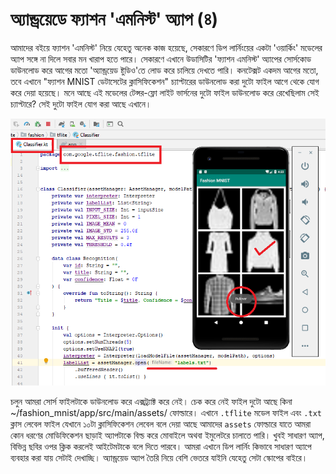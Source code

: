 # অ্যান্ড্রয়েডে ফ্যাশন 'এমনিস্ট'  অ্যাপ \(৪\)

আমাদের বইয়ে ফ্যাশন 'এমনিস্ট' নিয়ে যেহেতু অনেক কাজ হয়েছে, সেকারণে ডিপ লার্নিংয়ের একটা 'ওয়ার্কিং' মডেলের অ্যাপ সঙ্গে না দিলে সবার মন খারাপ হতে পারে। সেকারণে এখানে উডাসিটির 'ফ্যাশন এমনিস্ট' অ্যাপের সোর্সকোড ডাউনলোড করে আগের মতো 'অ্যান্ড্রয়েড ষ্টুডিও'তে লোড করে চালিয়ে দেখতে পারি। কনটেক্সট একদম আগের মতো, তবে এখানে "ফ্যাশন MNIST ডেটাসেটের ক্লাসিফিকেশন" চ্যাপ্টারের ডাউনলোড করা দুটো ফাইল আগে থেকে যোগ করে দেয়া হয়েছে। মনে আছে এই মডেলের টেন্সর-ফ্লো লাইট ভার্সনের দুটো ফাইল ডাউনলোড করে রেখেছিলাম সেই চ্যাপ্টারে? সেই দুটো ফাইল যোগ করা আছে এখানে।

![&#x99A;&#x9BF;&#x9A4;&#x9CD;&#x9B0;: &#x9AB;&#x9CD;&#x9AF;&#x9BE;&#x9B6;&#x9A8; &apos;&#x98F;&#x9AE;&#x9A8;&#x9BF;&#x9B8;&#x9CD;&#x99F;&apos; &#x985;&#x9CD;&#x9AF;&#x9BE;&#x9AA;, &#x995;&#x9CD;&#x9B2;&#x9BE;&#x9B8;&#x9BF;&#x9AB;&#x9BF;&#x995;&#x9C7;&#x9B6;&#x9A8; &#x9B2;&#x9C7;&#x9AC;&#x9C7;&#x9B2; &#x9AB;&#x9BE;&#x987;&#x9B2;&#x9B8;&#x9B9; ](../.gitbook/assets/fashion12.png)

চলুন আমরা সোর্স ফাইলটাকে ডাউনলোড করে এক্সট্র্যাক্ট করে নেই। চেক করে নেই ফাইল দুটো আছে কিনা ~/fashion\_mnist/app/src/main/assets/ ফোল্ডারে।  এখানে `.tflite` মডেল ফাইল এবং `.txt` ক্লাস লেবেল ফাইল যেখানে ১০টা ক্লাসিফিকেশন লেবেল বলে দেয়া আছে  আমাদের `assets` ফোল্ডারে যাতে আমরা কোন ধরণের মোডিফিকেশন ছাড়াই অ্যাপটাকে বিল্ড করে মোবাইলে অথবা ইমুলেটরে চালাতে পারি। খুবই সাধারণ অ্যাপ, বিভিন্ন ছবির ওপর ক্লিক করলেই আইটেমটাকে বলে দিতে পারবে। আমরা এখানে ডিপ লার্নিং কিভাবে সাধারণ অ্যাপে ব্যবহার করা যায় সেটাই দেখাচ্ছি। অ্যান্ড্রয়েড অ্যাপ তৈরি নিয়ে বেশি ভেতরে যাইনি যেহেতু সেটা স্কোপের বাইরে।




